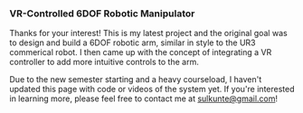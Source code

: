 ### VR-Controlled 6DOF Robotic Manipulator

Thanks for your interest! This is my latest project and the original goal was to design and build a 6DOF robotic arm, similar in style to the UR3 commerical robot. I then came up with the concept of integrating a VR controller to add more intuitive controls to the arm.

Due to the new semester starting and a heavy courseload, I haven't updated this page with code or videos of the system yet. If you're interested in learning more, please feel free to contact me at sulkunte@gmail.com!
